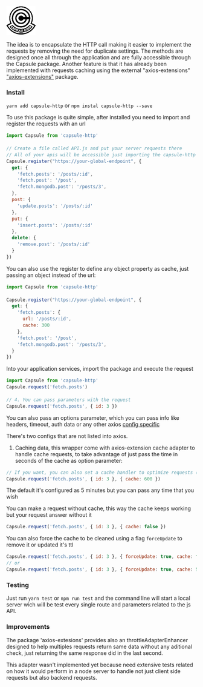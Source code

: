 ![Capsule HTTP](https://raw.githubusercontent.com/wallynm/capsule-http/master/capsule-corp-pegatina-dragon-ball.png "Capsule HTTP")

The idea is to encapsulate the HTTP call making it easier to implement the requests by removing the need for duplicate settings. The methods are designed once all through the application and are fully accessible through the Capsule package. Another feature is that it has already been implemented with requests caching using the external "axios-extensions" ["axios-extensions"](https://github.com/kuitos/axios-extensions#cacheadapterenhancer) package.

### Install

`yarn add capsule-http` or `npm instal capsule-http --save`

To use this package is quite simple, after installed you need to import and register the requests with an url

```js
import Capsule from 'capsule-http'

// Create a file called API.js and put your server requests there
// All of your apis will be accessible just importing the capsule-http
Capsule.register("https://your-global-endpoint", {
  get: {
    'fetch.posts': '/posts/:id',
    'fetch.post': '/post',
    'fetch.mongodb.post': '/posts/3',
  },
  post: {
    'update.posts': '/posts/:id'
  },
  put: {
    'insert.posts': '/posts/:id'
  },
  delete: {
    'remove.post': '/posts/:id'
  }
})
```

You can also use the register to define any object property as cache, just passing an object instead of the url:
```js
import Capsule from 'capsule-http'

Capsule.register("https://your-global-endpoint", {
  get: {
    'fetch.posts': {
      url: '/posts/:id',
      cache: 300
    },
    'fetch.post': '/post',
    'fetch.mongodb.post': '/posts/3',
  }
})
```


Into your application services, import the package and execute the request
```js
import Capsule from 'capsule-http'
Capsule.request('fetch.posts')

// 4. You can pass parameters with the request
Capsule.request('fetch.posts', { id: 3 })
```

You can also pass an options parameter, which you can pass info like headers, timeout, auth data or any other axios [config specific](https://github.com/axios/axios#request-config)

There's two configs that are not listed into axios. 

1. Caching data, this wrapper come with axios-extension cache adapter to handle cache requests, to take advantage of just pass the time in seconds of the cache as option parameter:
```js
// If you want, you can also set a cache handler to optimize requests (ex: 10 minutes)
Capsule.request('fetch.posts', { id: 3 }, { cache: 600 })
```
The default it's configured as 5 minutes but you can pass any time that you wish

You can make a request without cache, this way the cache keeps working but your request answer without it
```js
Capsule.request('fetch.posts', { id: 3 }, { cache: false })
```

You can also force the cache to be cleaned using a flag `forceUpdate` to remove it or updated it's ttl
```js
Capsule.request('fetch.posts', { id: 3 }, { forceUpdate: true, cache: false })
// or
Capsule.request('fetch.posts', { id: 3 }, { forceUpdate: true, cache: 500 })
```

### Testing
Just run `yarn test` or `npm run test` and the command line will start a local server wich will be test every single route and parameters related to the js API.


### Improvements

The package 'axios-extesions' provides also an throttleAdapterEnhancer designed to help multiples requests return same data without any aditional check, just returning the same response did in the last second.

This adapter wasn't implemented yet because need extensive tests related on how it would perform in a node server to handle not just client side requests but also backend requests.